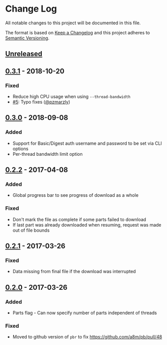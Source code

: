 # Change Log
All notable changes to this project will be documented in this file.

The format is based on [Keep a Changelog](http://keepachangelog.com/)
and this project adheres to [Semantic Versioning](http://semver.org/).

## [Unreleased]

## [0.3.1] - 2018-10-20
### Fixed
- Reduce high CPU usage when using `--thread-bandwidth`
- [#5](https://github.com/daveallie/grapple/pull/5): Typo fixes ([@pzmarzly][])

## [0.3.0] - 2018-09-08
### Added
- Support for Basic/Digest auth username and password to be set via CLI options
- Per-thread bandwidth limit option

## [0.2.2] - 2017-04-08
### Added
- Global progress bar to see progress of download as a whole

### Fixed
- Don't mark the file as complete if some parts failed to download
- If last part was already downloaded when resuming, request was made out of file bounds

## [0.2.1] - 2017-03-26
### Fixed
- Data missing from final file if the download was interrupted

## [0.2.0] - 2017-03-26
### Added
- Parts flag - Can now specify number of parts independent of threads

### Fixed
- Moved to github version of `pbr` to fix https://github.com/a8m/pb/pull/48

[Unreleased]: https://github.com/daveallie/bindrs/compare/v0.3.1...HEAD
[0.3.1]: https://github.com/daveallie/bindrs/compare/v0.3.0...v0.3.1
[0.3.0]: https://github.com/daveallie/bindrs/compare/v0.2.2...v0.3.0
[0.2.2]: https://github.com/daveallie/bindrs/compare/v0.2.1...v0.2.2
[0.2.1]: https://github.com/daveallie/bindrs/compare/v0.2.0...v0.2.1
[0.2.0]: https://github.com/daveallie/bindrs/compare/v0.1.0...v0.2.0

[@pzmarzly]: https://github.com/pzmarzly

